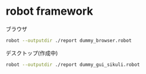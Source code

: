 # robot framework


ブラウザ
```sh
robot --outputdir ./report dummy_browser.robot
```

デスクトップ(作成中)
```sh
robot --outputdir ./report dummy_gui_sikuli.robot
```
